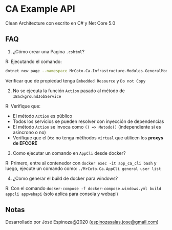 ﻿# CA Example API

Clean Architecture con escrito en C# y Net Core 5.0

## FAQ

1. ¿Cómo crear una Pagina `.cshtml`?

R: Ejecutando el comando:

```bash
dotnet new page --namespace MrCoto.Ca.Infrastructure.Modules.GeneralModule.Users.Mails --output Modules/GeneralModule/Users/Mails --name DisablementMail
```

Verificar que de propiedad tenga `Embedded Resource` y `Do not Copy`

2. No se ejecuta la función `Action` pasado al método de `IBackgroundJobService`

R: Verifique que:

- El método `Action` es público
- Todos los servicios se pueden resolver con inyección de dependencias
- El método `Action` se invoca como `() => Metodo()` (independiente si es asíncrono o no)
- Verifique que el `Dto` no tenga méthodos `virtual` que utilicen los **proxys de EFCORE**

3. Como ejecutar un comando en `AppCli` desde docker?

R: Primero, entre al contenedor con `docker exec -it app_ca_cli bash`
y luego, ejecute un comando como: `./MrCoto.Ca.AppCli general user list`

4. ¿Como generar el build de docker para windows?

R: Con el comando `docker-compose -f docker-compose.windows.yml build appcli appwebapi` (solo aplica para consola y webapi)

## Notas

Desarrollado por José Espinoza@2020 (espinozasalas.jose@gmail.com)